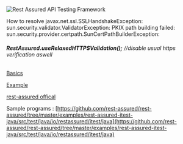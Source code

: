 ![Rest Assured API Testing Framework](https://1.bp.blogspot.com/-AIE764EqgyQ/XOjijRSSnII/AAAAAAAArmA/u3QjS9N6-no_zo7YASd8IFh1hom0kikQQCLcBGAs/s1600/framework%2Blogo.JPG)

How to resolve javax.net.ssl.SSLHandshakeException: sun.security.validator.ValidatorException: PKIX path building failed: sun.security.provider.certpath.SunCertPathBuilderException: 

###### **RestAssured.useRelaxedHTTPSValidation();**      //disable usual https verification aswell 

[Basics](https://www.hascode.com/2011/10/testing-restful-web-services-made-easy-using-the-rest-assured-framework/)

[Example](https://medium.com/gradeup/rest-api-testing-using-rest-assured-56a6cf772ca3)

[rest-assured offical](https://github.com/rest-assured/rest-assured/wiki/usage)

Sample programs :
[https://github.com/rest-assured/rest-assured/tree/master/examples/rest-assured-itest-java/src/test/java/io/restassured/itest/java](https://github.com/rest-assured/rest-assured/tree/master/examples/rest-assured-itest-java/src/test/java/io/restassured/itest/java)

